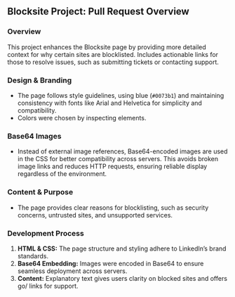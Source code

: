 ## Blocksite Project: Pull Request Overview
### Overview
This project enhances the Blocksite page by providing more detailed context for why certain sites are blocklisted. Includes actionable links for those to resolve issues, such as submitting tickets or contacting support.
### Design & Branding
- The page follows style guidelines, using blue (`#0073b1`) and maintaining consistency with fonts like Arial and Helvetica for simplicity and compatibility.
- Colors were chosen by inspecting elements.
### Base64 Images
- Instead of external image references, Base64-encoded images are used in the CSS for better compatibility across servers. This avoids broken image links and reduces HTTP requests, ensuring reliable display regardless of the environment.
### Content & Purpose
- The page provides clear reasons for blocklisting, such as security concerns, untrusted sites, and unsupported services.
### Development Process
1. **HTML & CSS:** The page structure and styling adhere to LinkedIn’s brand standards.
2. **Base64 Embedding:** Images were encoded in Base64 to ensure seamless deployment across servers.
3. **Content:** Explanatory text gives users clarity on blocked sites and offers go/ links for support.
